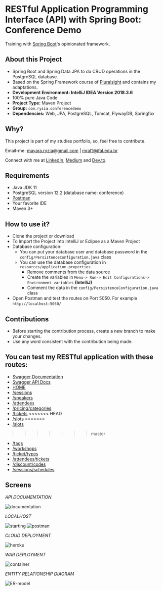 # RESTful  Application  Programming Interface (API) with Spring Boot: Conference Demo

Training with [Spring Boot](https://spring.io/projects/spring-boot)'s opinionated framework.

## About this Project

* Spring Boot and Spring Data JPA to do CRUD operations in the PostgreSQL database.
* Based on the Spring Framework course of [Pluralsight](https://www.pluralsight.com/) and contains my adaptations.
* **Development Environment: IntelliJ IDEA Version 2018.3.6** 
* 100% pure Java Code
* **Project Type:** Maven Project
* **Group:** `com.rysia.conferencedemo`
* **Dependencies:** Web, JPA, PostgreSQL, Tomcat, FlywayDB, Springfox

## Why?

This project is part of my studies portfolio, so, feel free to contribute.

Email-me: mayara.ryzia@gmail.com | mral1@ifal.edu.br

Connect with me at [LinkedIn](https://www.linkedin.com/in/rysia/), [Medium](https://medium.com/@mayararysia) and [Dev.to](https://dev.to/mayararysia).

## Requirements

- Java JDK 11
- PostgreSQL version 12.2 (database name: conference)
- [Postman](https://www.postman.com/downloads/)
- Your favorite IDE
- Maven 3+

## How to use it?

* Clone the project or download
* To Import the Project into IntelliJ or Eclipse as a Maven Project
* Database configuration:
    * You can put your  database user  and database password  in the `config/PersistenceConfiguration.java` class
    * You can use the database configuration in `resources/application.properties`
        * Remove comments from the data source
        * Create the variables in `Menu-> Run-> Edit Configurations-> Environment variables` **(IntelliJ)**
        * Comment the data in the `config/PersistenceConfiguration.java` class
* Open Postman and test the routes on Port 5050. For example `http://localhost:5050/`

## Contributions

* Before starting the contribution process, create a new branch to make your changes.
* Use any word consistent with the contribution being made.

## **You can test my RESTful application with these routes:**
   
   * [Swagger Documentation](https://apirest-conference.herokuapp.com/swagger-ui.html)
   * [Swagger API Docs](https://apirest-conference.herokuapp.com/v2/api-docs)
   * [HOME](https://apirest-conference.herokuapp.com/)
   * [/sessions](https://apirest-conference.herokuapp.com/api/v1/sessions)
   * [/speakers](https://apirest-conference.herokuapp.com/api/v1/speakers)
   * [/attendees](https://apirest-conference.herokuapp.com/api/v1/attendees)
   * [/pricing/categories](https://apirest-conference.herokuapp.com/api/v1/pricing/categories)
   * [/tickets](https://apirest-conference.herokuapp.com/api/v1/tickets)
<<<<<<< HEAD
   * [/slots](https://capirest-conference.herokuapp.com/api/v1/slots)
=======
   * [/slots](https://apirest-conference.herokuapp.com/api/v1/slots)
>>>>>>> master
   * [/tags](https://apirest-conference.herokuapp.com/api/v1/tags)
   * [/workshops](https://apirest-conference.herokuapp.com/api/v1/workshops)
   * [/ticket/types](https://apirest-conference.herokuapp.com/api/v1/ticket/types)
   * [/attendees/tickets](https://apirest-conference.herokuapp.com/api/v1/attendees/tickets)
   * [/discount/codes](https://apirest-conference.herokuapp.com/api/v1/discount/codes)
   * [/sessions/schedules](https://apirest-conference.herokuapp.com/api/v1/sessions/schedules)
    
## Screens

*API DOCUMENTATION*

![documentation](https://raw.githubusercontent.com/mayararysia/conference-demo/master/screenshots/swagger-ui.png)


*LOCALHOST*

![starting](https://raw.githubusercontent.com/mayararysia/conference-demo/master/screenshots/starting-main.png)
![postman](https://raw.githubusercontent.com/mayararysia/conference-demo/master/screenshots/postman-v2.png)

*CLOUD DEPLOYMENT*

![heroku](https://raw.githubusercontent.com/mayararysia/conference-demo/master/screenshots/heroku.png)

*WAR DEPLOYMENT*

![container](https://raw.githubusercontent.com/mayararysia/conference-demo/master/screenshots/container-v2.png)


*ENTITY RELATIONSHIP DIAGRAM*

![ER-model](https://raw.githubusercontent.com/mayararysia/conference-demo/master/screenshots/er-diagram.png)
